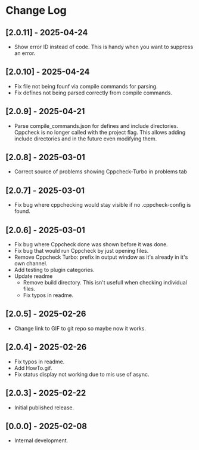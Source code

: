 # Change Log

## [2.0.11] - 2025-04-24
- Show error ID instead of code. This is handy when you want to suppress an error. 

## [2.0.10] - 2025-04-24
- Fix file not being founf via compile commands for parsing.
- Fix defines not being parsed correctly from compile commands.

## [2.0.9] - 2025-04-21
- Parse compile_commands.json for defines and include directories. Cppcheck is no longer called with the project flag. This allows adding include directories and in the future even modifying them. 

## [2.0.8] - 2025-03-01
- Correct source of problems showing Cppcheck-Turbo in problems tab

## [2.0.7] - 2025-03-01
- Fix bug where cppchecking would stay visible if no .cppcheck-config is found. 

## [2.0.6] - 2025-03-01
- Fix bug where Cppcheck done was shown before it was done.
- Fix bug that would run Cppcheck by just opening files.
- Remove Cppcheck Turbo: prefix in output window as it's already in it's own channel.
- Add testing to plugin categories.
- Update readme
    - Remove build directory. This isn't usefull when checking individual files. 
    - Fix typos in readme.


## [2.0.5] - 2025-02-26
- Change link to GIF to git repo so maybe now it works.

## [2.0.4] - 2025-02-26
- Fix typos in readme.
- Add HowTo.gif.
- Fix status display not working due to mis use of async.

## [2.0.3] - 2025-02-22
- Initial published release.

## [0.0.0] - 2025-02-08
- Internal development.
